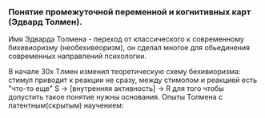 ### Понятие промежуточной переменной и когнитивных карт (Эдвард Толмен).

Имя Эдварда Толмена - переход от классического к современному бихевиоризму (необехивеоризм), он сделал многое для обьединения современных направлений психологии.

В начале 30х Тлмен изменил теоретическую схему бехивиоризма:
стимул приводит к реакции не сразу, между стимолом и реакцией есть "что-то еще"
S -> [внутренняя активность] -> R
для того чтобы допустить такое понятие нужны основания.
Опыты Толмена с латентным(скрытым) научением: